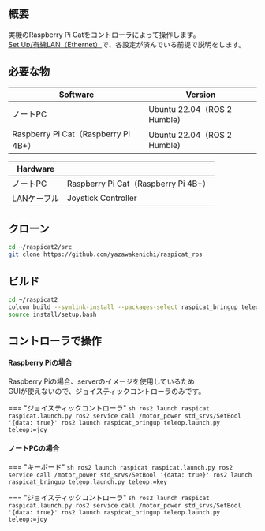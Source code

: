 ## 概要
実機のRaspberry Pi Catをコントローラによって操作します。  
[Set Up/有線LAN（Ethernet）](../set_up/wired.md)で、各設定が済んでいる前提で説明をします。

## 必要な物
| Software         | Version                                      |
| ---------------- | -------------------------------------------- | 
| ノートPC         | Ubuntu 22.04（ROS 2 Humble) |
| Raspberry Pi Cat（Raspberry Pi 4B+） | Ubuntu 22.04（ROS 2 Humble) |

| Hardware            |                  | 
| ------------------- | ---------------- | 
| ノートPC            | Raspberry Pi Cat（Raspberry Pi 4B+） | 
| LANケーブル | Joystick Controller       | 

## クローン
``` bash
cd ~/raspicat2/src
git clone https://github.com/yazawakenichi/raspicat_ros
```

## ビルド
``` bash
cd ~/raspicat2
colcon build --symlink-install --packages-select raspicat_bringup teleop_twist_joy raspicat
source install/setup.bash
```

## コントローラで操作

#### Raspberry Piの場合  
Raspberry Piの場合、serverのイメージを使用しているため  
GUIが使えないので、ジョイスティックコントローラのみです。

=== "ジョイスティックコントローラ"
    ```sh
    ros2 launch raspicat raspicat.launch.py
    ros2 service call /motor_power std_srvs/SetBool '{data: true}'
    ros2 launch raspicat_bringup teleop.launch.py teleop:=joy
    ```

#### ノートPCの場合

=== "キーボード"
    ```sh
    ros2 launch raspicat raspicat.launch.py
    ros2 service call /motor_power std_srvs/SetBool '{data: true}'
    ros2 launch raspicat_bringup teleop.launch.py teleop:=key
    ```

=== "ジョイスティックコントローラ"
    ```sh
    ros2 launch raspicat raspicat.launch.py
    ros2 service call /motor_power std_srvs/SetBool '{data: true}'
    ros2 launch raspicat_bringup teleop.launch.py teleop:=joy
    ```
